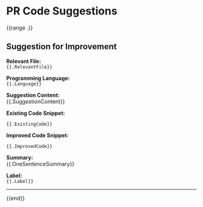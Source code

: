 # PR Code Suggestions

{{range .}}
## Suggestion for Improvement

**Relevant File:**  
`{{.RelevantFile}}`

**Programming Language:**  
`{{.Language}}`

**Suggestion Content:**  
{{.SuggestionContent}}

**Existing Code Snippet:**  
```{{.Language}}
{{.ExistingCode}}
```

**Improved Code Snippet:**  
```{{.Language}}
{{.ImprovedCode}}
```

**Summary:**  
{{.OneSentenceSummary}}

**Label:**  
`{{.Label}}`

---
{{end}}
